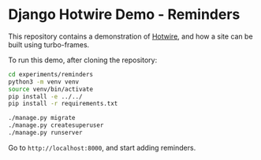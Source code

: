 # Django Hotwire Demo - Reminders

This repository contains a demonstration of [Hotwire](https://hotwired.dev), and
how a site can be built using turbo-frames.

To run this demo, after cloning the repository:

```bash
cd experiments/reminders
python3 -m venv venv
source venv/bin/activate
pip install -e ../../
pip install -r requirements.txt

./manage.py migrate
./manage.py createsuperuser
./manage.py runserver
```

Go to `http://localhost:8000`, and start adding reminders.
